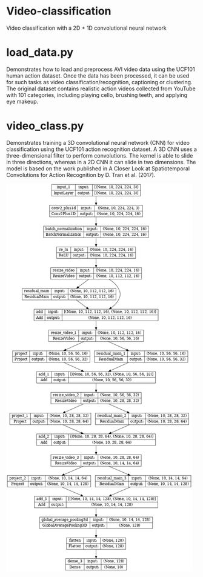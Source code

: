 # Video-classification
Video classification with a 2D + 1D convolutional neural network 

# load_data.py 

Demonstrates how to load and preprocess AVI video data using the UCF101 human action dataset. Once the data has been processed, it can be used for such tasks as video classification/recognition, captioning or clustering. The original dataset contains realistic action videos collected from YouTube with 101 categories, including playing cello, brushing teeth, and applying eye makeup. 

# video_class.py 

Demonstrates training a 3D convolutional neural network (CNN) for video classification using the UCF101 action recognition dataset. A 3D CNN uses a three-dimensional filter to perform convolutions. The kernel is able to slide in three directions, whereas in a 2D CNN it can slide in two dimensions. The model is based on the work published in A Closer Look at Spatiotemporal Convolutions for Action Recognition by D. Tran et al. (2017).

![alt text](https://github.com/PieterES/Video-classification/blob/main/model_visualization.png?raw=true)
